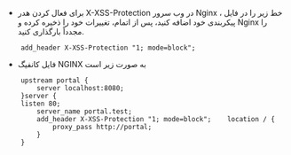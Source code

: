 * برای فعال کردن هدر X-XSS-Protection در وب سرور Nginx ، خط زیر را در فایل پیکربندی خود اضافه کنید، پس از اتمام، تغییرات خود را ذخیره کرده و Nginx را مجدداً بارگذاری کنید.

```config
    add_header X-XSS-Protection "1; mode=block";
```
* فایل کانفیگ NGINX به صورت زیر است
```config
    upstream portal {
        server localhost:8080;
    }server {    
    listen 80;
        server_name portal.test;
        add_header X-XSS-Protection "1; mode=block";    location / {
            proxy_pass http://portal;
        }
    }
```
